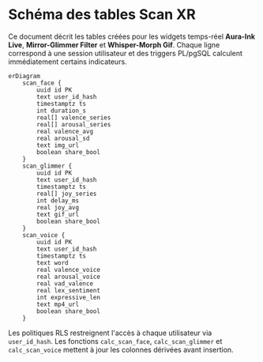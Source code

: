 # Schéma des tables Scan XR

Ce document décrit les tables créées pour les widgets temps-réel **Aura-Ink Live**, **Mirror-Glimmer Filter** et **Whisper-Morph Gif**. Chaque ligne correspond à une session utilisateur et des triggers PL/pgSQL calculent immédiatement certains indicateurs.

```mermaid
erDiagram
    scan_face {
        uuid id PK
        text user_id_hash
        timestamptz ts
        int duration_s
        real[] valence_series
        real[] arousal_series
        real valence_avg
        real arousal_sd
        text img_url
        boolean share_bool
    }
    scan_glimmer {
        uuid id PK
        text user_id_hash
        timestamptz ts
        real[] joy_series
        int delay_ms
        real joy_avg
        text gif_url
        boolean share_bool
    }
    scan_voice {
        uuid id PK
        text user_id_hash
        timestamptz ts
        text word
        real valence_voice
        real arousal_voice
        real vad_valence
        real lex_sentiment
        int expressive_len
        text mp4_url
        boolean share_bool
    }
```

Les politiques RLS restreignent l'accès à chaque utilisateur via `user_id_hash`. Les fonctions `calc_scan_face`, `calc_scan_glimmer` et `calc_scan_voice` mettent à jour les colonnes dérivées avant insertion.
